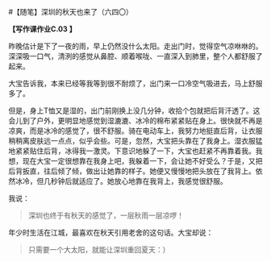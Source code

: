 #【随笔】深圳的秋天也来了（六四〇）

 **【写作课作业C.03 】**

昨晚估计是下了一夜的雨，早上仍然没什么太阳。走出门时，觉得空气凉咻咻的。深深吸一口气，清洌的感觉从鼻腔、顺着喉咙、一直深入到肺里，整个人都舒服了起来。

大宝告诉我，本来已经等我等到很不耐烦了，出门来一口冷空气吸进去，马上舒服多了。

但是，身上T恤又是湿的，出门前刚换上没几分钟，收拾个包就把后背汗透了。这会儿到了户外，更明显地感觉到湿漉漉、冰冷的棉布紧紧贴在身上。很快就不再是凉爽，而是冰冷的感觉了，很不舒服。骑在电动车上，我努力地挺直后背，让衣服稍稍离皮肤远一点点，似乎会些。可是，忽然，大宝把头靠在了我身上。湿衣服猛地紧紧贴住后背，冰得我一激灵。下意识地躲了一下，大宝也赶紧不再靠着我。我想，现在大宝一定很想靠在我身上吧，我躲着一下，会让她不好受么？于是，又把后背扳直，往后倾了倾，做出让她靠的样子。她便又慢慢地把头放在了我背上。依然冰冷，但几秒钟后就适应了。她放心地靠在我背上，我感觉很舒服。

我说：

> 深圳也终于有秋天的感觉了，一层秋雨一层凉啰！

年少时生活在江城，最喜欢在秋天引用老舍的这句话。大宝却说：

> 只需要一个大太阳，就能让深圳重回夏天：）